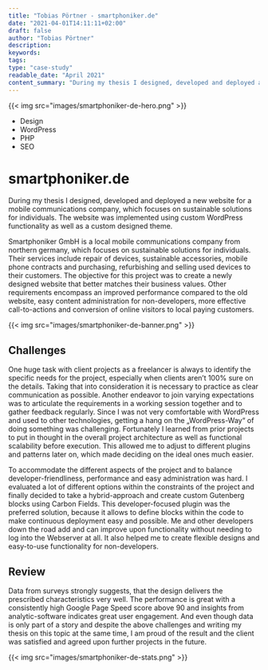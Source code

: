 ```yaml
---
title: "Tobias Pörtner - smartphoniker.de"
date: "2021-04-01T14:11:11+02:00"
draft: false
author: "Tobias Pörtner"
description: 
keywords:
tags:
type: "case-study"
readable_date: "April 2021"
content_summary: "During my thesis I designed, developed and deployed a new website for a mobile communications company, which focuses on sustainable solutions for individuals. The website was implemented using custom WordPress functionality as well as a custom designed theme."
---
```


{{< img src="images/smartphoniker-de-hero.png" >}}

- Design
- WordPress
- PHP
- SEO

# smartphoniker.de

During my thesis I designed, developed and deployed a new website for a mobile communications company, which focuses on sustainable solutions for individuals. The website was implemented using custom WordPress functionality as well as a custom designed theme.

Smartphoniker GmbH is a local mobile communications company from northern germany, which focuses on sustainable solutions for individuals. Their services include repair of devices, sustainable accessories, mobile phone contracts and purchasing, refurbishing and selling used devices to their customers.
The objective for this project was to create a newly designed website that better matches their business values. Other requirements encompass an improved performance compared to the old website, easy content administration for non-developers, more effective call-to-actions and conversion of online visitors to local paying customers.

{{< img src="images/smartphoniker-de-banner.png" >}}

## Challenges

One huge task with client projects as a freelancer is always to identify the specific needs for the project, especially when clients aren’t 100% sure on the details. Taking that into consideration it is necessary to practice as clear communication as possible. Another endeavor to join varying expectations was to articulate the requirements in a working session together and to gather feedback regularly. 
Since I was not very comfortable with WordPress and used to other technologies, getting a hang on the „WordPress-Way“ of doing something was challenging. Fortunately I learned from prior projects to put in thought in the overall project architecture as well as functional scalability before execution. This allowed me to adjust to different plugins and patterns later on, which made deciding on the ideal ones much easier.



To accommodate the different aspects of the project and to balance developer-friendliness, performance and easy administration was hard. I evaluated a lot of different options within the constraints of the project and finally decided to take a hybrid-approach and create custom Gutenberg blocks using Carbon Fields. This developer-focused plugin was the preferred solution, because it allows to define blocks within the code to make continuous deployment easy and possible. Me and other developers down the road add and can improve upon functionality without needing to log into the Webserver at all. It also helped me to create flexible designs and easy-to-use functionality for non-developers.

## Review

Data from surveys strongly suggests, that the design delivers the prescribed characteristics very well. The performance is great with a consistently high Google Page Speed score above 90 and insights from analytic-software indicates great user engagement. And even though data is only part of a story and despite the above challenges and writing my thesis on this topic at the same time, I am proud of the result and the client was satisfied and agreed upon further projects in the future.

{{< img src="images/smartphoniker-de-stats.png" >}}